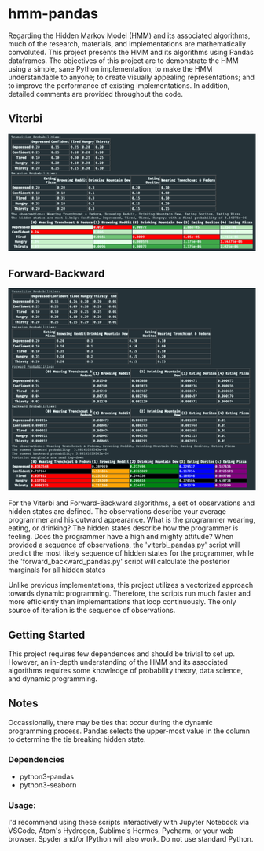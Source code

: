 # hmm-pandas
Regarding the Hidden Markov Model (HMM) and its associated algorithms, much of the research, materials, and implementations are mathematically convoluted.  This project presents the HMM and its algorithms using Pandas dataframes.  The objectives of this project are to demonstrate the HMM using a simple, sane Python implementation; to make the HMM understandable to anyone; to create visually appealing representations; and to improve the performance of existing implementations.  In addition, detailed comments are provided throughout the code.

## Viterbi
![alt text](https://raw.githubusercontent.com/summonholmes/hmm-pandas/master/viterbi.png)

## Forward-Backward
![alt text](https://raw.githubusercontent.com/summonholmes/hmm-pandas/master/forward_backward.png)

For the Viterbi and Forward-Backward algorithms, a set of observations and hidden states are defined.  The observations describe your average programmer and his outward appearance.  What is the programmer wearing, eating, or drinking?  The hidden states describe how the programmer is feeling.  Does the programmer have a high and mighty attitude?  When provided a sequence of observations, the 'viterbi_pandas.py' script will predict the most likely sequence of hidden states for the programmer, while the 'forward_backward_pandas.py' script will calculate the posterior marginals for all hidden states

Unlike previous implementations, this project utilizes a vectorized approach towards dynamic programming.  Therefore, the scripts run much faster and more efficiently than implementations that loop continuously.  The only source of iteration is the sequence of observations.

## Getting Started
This project requires few dependences and should be trivial to set up.  However, an in-depth understanding of the HMM and its associated algorithms requires some knowledge of probability theory, data science, and dynamic programming.

## Notes
Occassionally, there may be ties that occur during the dynamic programming process.  Pandas selects the upper-most value in the column to determine the tie breaking hidden state.

### Dependencies
* python3-pandas
* python3-seaborn

### Usage:
I'd recommend using these scripts interactively with Jupyter Notebook via VSCode, Atom's Hydrogen, Sublime's Hermes, Pycharm, or your web browser.  Spyder and/or IPython will also work.  Do not use standard Python.

